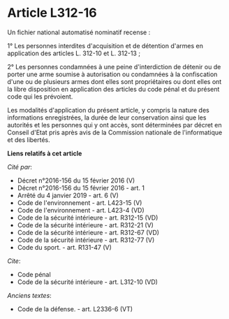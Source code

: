 # Article L312-16

Un fichier national automatisé nominatif recense : 

1° Les personnes interdites d'acquisition et de détention d'armes en application des articles L. 312-10 et L. 312-13 ; 

2° Les personnes condamnées à une peine d'interdiction de détenir ou de porter une arme soumise à autorisation ou condamnées
à la confiscation d'une ou de plusieurs armes dont elles sont propriétaires ou dont elles ont la libre disposition en
application des articles du code pénal et du présent code qui les prévoient. 

Les modalités d'application du présent article, y compris la nature des informations enregistrées, la durée de leur
conservation ainsi que les autorités et les personnes qui y ont accès, sont déterminées par décret en Conseil d'Etat pris
après avis de la Commission nationale de l'informatique et des libertés.

**Liens relatifs à cet article**

_Cité par_:

  - Décret n°2016-156 du 15 février 2016 (V)
  - Décret n°2016-156 du 15 février 2016 - art. 1
  - Arrêté du 4 janvier 2019 - art. 6 (V)
  - Code de l'environnement - art. L423-15 (V)
  - Code de l'environnement - art. L423-4 (VD)
  - Code de la sécurité intérieure - art. R312-15 (VD)
  - Code de la sécurité intérieure - art. R312-21 (V)
  - Code de la sécurité intérieure - art. R312-67 (VD)
  - Code de la sécurité intérieure - art. R312-77 (V)
  - Code du sport. - art. R131-47 (V)

_Cite_:

  - Code pénal
  - Code de la sécurité intérieure - art. L312-10 (VD)

_Anciens textes_:

  - Code de la défense. - art. L2336-6 (VT)
